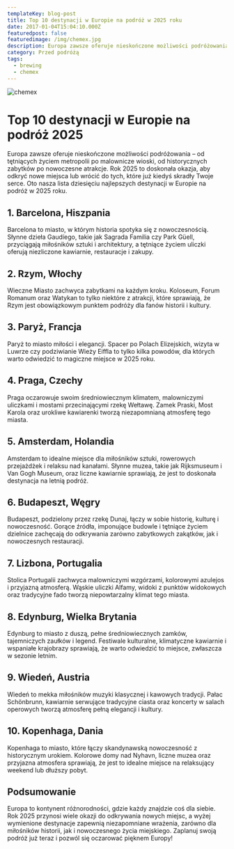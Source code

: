 ```yaml
---
templateKey: blog-post
title: Top 10 destynacji w Europie na podróż w 2025 roku
date: 2017-01-04T15:04:10.000Z
featuredpost: false
featuredimage: /img/chemex.jpg
description: Europa zawsze oferuje nieskończone możliwości podróżowania – od tętniących życiem metropolii po malownicze wioski, od historycznych zabytków po nowoczesne atrakcje. Rok 2025 to doskonała okazja, aby odkryć nowe miejsca lub wrócić do tych, które już kiedyś skradły Twoje serce.
category: Przed podróżą
tags:
  - brewing
  - chemex
---
```

![chemex](/img/chemex.jpg)

# Top 10 destynacji w Europie na podróż 2025

Europa zawsze oferuje nieskończone możliwości podróżowania – od tętniących życiem metropolii po malownicze wioski, od historycznych zabytków po nowoczesne atrakcje. Rok 2025 to doskonała okazja, aby odkryć nowe miejsca lub wrócić do tych, które już kiedyś skradły Twoje serce. Oto nasza lista dziesięciu najlepszych destynacji w Europie na podróż w 2025 roku.

## 1. Barcelona, Hiszpania

Barcelona to miasto, w którym historia spotyka się z nowoczesnością. Słynne dzieła Gaudíego, takie jak Sagrada Familia czy Park Güell, przyciągają miłośników sztuki i architektury, a tętniące życiem uliczki oferują niezliczone kawiarnie, restauracje i zakupy.

## 2. Rzym, Włochy

Wieczne Miasto zachwyca zabytkami na każdym kroku. Koloseum, Forum Romanum oraz Watykan to tylko niektóre z atrakcji, które sprawiają, że Rzym jest obowiązkowym punktem podróży dla fanów historii i kultury.

## 3. Paryż, Francja

Paryż to miasto miłości i elegancji. Spacer po Polach Elizejskich, wizyta w Luwrze czy podziwianie Wieży Eiffla to tylko kilka powodów, dla których warto odwiedzić to magiczne miejsce w 2025 roku.

## 4. Praga, Czechy

Praga oczarowuje swoim średniowiecznym klimatem, malowniczymi uliczkami i mostami przecinającymi rzekę Wełtawę. Zamek Praski, Most Karola oraz urokliwe kawiarenki tworzą niezapomnianą atmosferę tego miasta.

## 5. Amsterdam, Holandia

Amsterdam to idealne miejsce dla miłośników sztuki, rowerowych przejażdżek i relaksu nad kanałami. Słynne muzea, takie jak Rijksmuseum i Van Gogh Museum, oraz liczne kawiarnie sprawiają, że jest to doskonała destynacja na letnią podróż.

## 6. Budapeszt, Węgry

Budapeszt, podzielony przez rzekę Dunaj, łączy w sobie historię, kulturę i nowoczesność. Gorące źródła, imponujące budowle i tętniące życiem dzielnice zachęcają do odkrywania zarówno zabytkowych zakątków, jak i nowoczesnych restauracji.

## 7. Lizbona, Portugalia

Stolica Portugalii zachwyca malowniczymi wzgórzami, kolorowymi azulejos i przyjazną atmosferą. Wąskie uliczki Alfamy, widoki z punktów widokowych oraz tradycyjne fado tworzą niepowtarzalny klimat tego miasta.

## 8. Edynburg, Wielka Brytania

Edynburg to miasto z duszą, pełne średniowiecznych zamków, tajemniczych zaułków i legend. Festiwale kulturalne, klimatyczne kawiarnie i wspaniałe krajobrazy sprawiają, że warto odwiedzić to miejsce, zwłaszcza w sezonie letnim.

## 9. Wiedeń, Austria

Wiedeń to mekka miłośników muzyki klasycznej i kawowych tradycji. Pałac Schönbrunn, kawiarnie serwujące tradycyjne ciasta oraz koncerty w salach operowych tworzą atmosferę pełną elegancji i kultury.

## 10. Kopenhaga, Dania

Kopenhaga to miasto, które łączy skandynawską nowoczesność z historycznym urokiem. Kolorowe domy nad Nyhavn, liczne muzea oraz przyjazna atmosfera sprawiają, że jest to idealne miejsce na relaksujący weekend lub dłuższy pobyt.

## Podsumowanie

Europa to kontynent różnorodności, gdzie każdy znajdzie coś dla siebie. Rok 2025 przynosi wiele okazji do odkrywania nowych miejsc, a wyżej wymienione destynacje zapewnią niezapomniane wrażenia, zarówno dla miłośników historii, jak i nowoczesnego życia miejskiego. Zaplanuj swoją podróż już teraz i pozwól się oczarować pięknem Europy!
